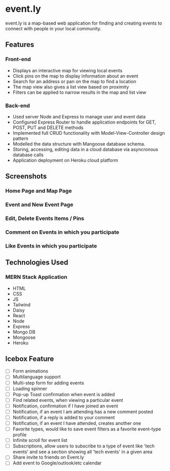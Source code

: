 <!-- ![Header](./public/images/readme/header.png) -->

# event.ly

event.ly is a map-based web application for finding and creating events to connect with people in your local community.

## Features

### Front-end

- Displays an interactive map for viewing local events
- Click pins on the map to display information about an event
- Search for an address or pan on the map to find a location
- The map view also gives a list view based on proximity
- Filters can be applied to narrow results in the map and list view

### Back-end

- Used server Node and Express to manage user and event data
- Configured Express Router to handle application endpoints for GET, POST, PUT and DELETE methods
- Implemented full CRUD functionality with Model-View-Controller design pattern
- Modelled the data structure with Mangoose database schema.
- Storing, accessing, editing data in a cloud database via asyncronous database calls
- Application deployment on Heroku cloud platform

## Screenshots

### Home Page and Map Page

<!-- ![Header](./public/images/readme/1.gif) -->

### Event and New Event Page

<!-- ![Header](./public/images/readme/2.gif) -->

### Edit, Delete Events Items / Pins

<!-- ![Header](./public/images/readme/3.gif) -->

### Comment on Events in which you participate

<!-- ![Header](./public/images/readme/4.gif) -->

### Like Events in which you participate

<!-- ![Header](./public/images/readme/5.gif) -->

## Technologies Used

### MERN Stack Application

- HTML
- CSS
- JS
- Tailwind
- Daisy
- React
- Node
- Express
- Mongo DB
- Mongoose
- Heroku

## Icebox Feature

- [ ] Form animations
- [ ] Multilanguage support
- [ ] Multi-step form for adding events
- [ ] Loading spinner
- [ ] Pop-up Toast confirmation when event is added
- [ ] Find related events, when viewing a particular event
- [ ] Notification, confirmation if I have joined an event
- [ ] Notification, if an event I am attending has a new comment posted
- [ ] Notification, if a reply is added to your comment
- [ ] Notification, if an event I have attended, creates another one
- [ ] Favorite types, would like to save event filters as a favorite event-type profile
- [ ] Infinite scroll for event list
- [ ] Subscriptions, allow users to subscribe to a type of event like 'tech events' and see a section showing all 'tech events' in a given area
- [ ] Share invite to friends on Event.ly
- [ ] Add event to Google/outlook/etc calendar

<!-- ![Footer](./public/images/readme/footer.png) -->
